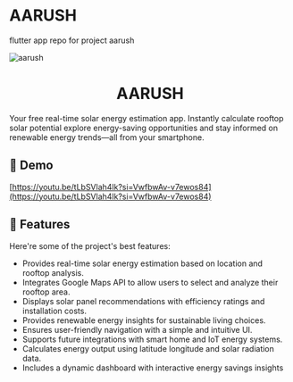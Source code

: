 # AARUSH
 flutter app repo for project aarush

 ![aarush](https://github.com/user-attachments/assets/f393dfe3-a5bb-4acf-a895-8235de335383)

<h1 align="center" id="title">AARUSH</h1>

<p id="description">Your free real-time solar energy estimation app. Instantly calculate rooftop solar potential explore energy-saving opportunities and stay informed on renewable energy trends—all from your smartphone.</p>

<h2>🚀 Demo</h2>

[https://youtu.be/tLbSVlah4lk?si=VwfbwAv-v7ewos84](https://youtu.be/tLbSVlah4lk?si=VwfbwAv-v7ewos84)

 
<h2>🧐 Features</h2>

Here're some of the project's best features:

*   Provides real-time solar energy estimation based on location and rooftop analysis.
*   Integrates Google Maps API to allow users to select and analyze their rooftop area.
*   Displays solar panel recommendations with efficiency ratings and installation costs.
*   Provides renewable energy insights for sustainable living choices.
*   Ensures user-friendly navigation with a simple and intuitive UI.
*   Supports future integrations with smart home and IoT energy systems.
*   Calculates energy output using latitude longitude and solar radiation data.
*   Includes a dynamic dashboard with interactive energy savings insights
